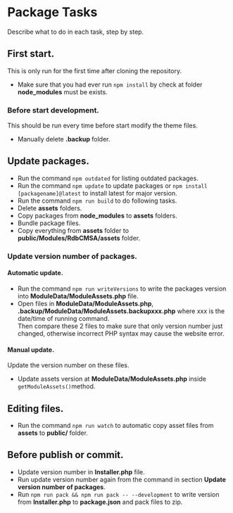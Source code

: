 # Package Tasks

Describe what to do in each task, step by step.

## First start.
This is only run for the first time after cloning the repository.

* Make sure that you had ever run `npm install` by check at folder **node_modules** must be exists.

### Before start development.
This should be run every time before start modify the theme files.

* Manually delete **.backup** folder.

## Update packages.
* Run the command `npm outdated` for listing outdated packages.
* Run the command `npm update` to update packages or `npm install [packagename]@latest` to install latest for major version.
* Run the command `npm run build` to do following tasks.
 * Delete **assets** folders.<br>
 * Copy packages from **node_modules** to **assets** folders.<br>
 * Bundle package files.<br>
 * Copy everything from **assets** folder to **public/Modules/RdbCMSA/assets** folder.

### Update version number of packages.
#### Automatic update.
* Run the command `npm run writeVersions` to write the packages version into **ModuleData/ModuleAssets.php** file.
* Open files in **ModuleData/ModuleAssets.php**, **.backup/ModuleData/ModuleAssets.backupxxx.php** where xxx is the date/time of running command.<br>
    Then compare these 2 files to make sure that only version number just changed, otherwise incorrect PHP syntax may cause the website error.

#### Manual update.
Update the version number on these files.

* Update assets version at **ModuleData/ModuleAssets.php** inside `getModuleAssets()`method.

## Editing files.
* Run the command `npm run watch` to automatic copy asset files from **assets** to **public/** folder.

## Before publish or commit.
* Update version number in **Installer.php** file.
* Run update version number again from the command in section **Update version number of packages**.
* Run `npm run pack && npm run pack -- --development` to write version from **Installer.php** to **package.json** and pack files to zip.
